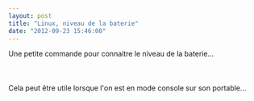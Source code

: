 ```yaml
---
layout: post
title: "Linux, niveau de la baterie"
date: "2012-09-23 15:46:00"
---
```

Une petite commande pour connaitre le niveau de la baterie...<br /><br /><script src="http://pastebin.com/embed_js.php?i=xCEcjRnw"></script><br /><br />Cela peut être utile lorsque l'on est en mode console sur son portable...<br /><br /><div style="overflow:hidden; height:0;">acpi</div>
